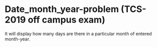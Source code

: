# Date_month_year-problem (TCS- 2019 off campus exam)
It will display how many days are there in a particular month of entered month-year.
